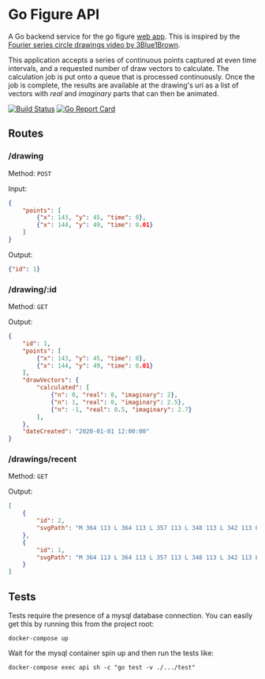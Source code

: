# Go Figure API

A Go backend service for the go figure [web app](https://github.com/ImparaAI/go-figure-web). This is inspired by the [Fourier series circle drawings video by 3Blue1Brown](https://www.youtube.com/watch?v=r6sGWTCMz2k).

This application accepts a series of continuous points captured at even time intervals, and a requested number of draw vectors to calculate. The calculation job is put onto a queue that is processed continuously. Once the job is complete, the results are available at the drawing's uri as a list of vectors with *real* and *imaginary* parts that can then be animated.

[![Build Status](https://travis-ci.org/ImparaAI/go-figure-api.png?branch=master)](https://travis-ci.org/ImparaAI/go-figure-api)
[![Go Report Card](https://goreportcard.com/badge/github.com/ImparaAI/go-figure-api)](https://goreportcard.com/report/github.com/ImparaAI/go-figure-api)


## Routes

### /drawing
Method: `POST`

Input:

```json
{
	"points": [
		{"x": 143, "y": 45, "time": 0},
		{"x": 144, "y": 49, "time": 0.01}
	]
}
```

Output:

```json
{"id": 1}
```

### /drawing/:id
Method: `GET`

Output:

```json
{
	"id": 1,
	"points": [
		{"x": 143, "y": 45, "time": 0},
		{"x": 144, "y": 49, "time": 0.01}
	],
	"drawVectors": {
		"calculated": [
			{"n": 0, "real": 0, "imaginary": 2},
			{"n": 1, "real": 0, "imaginary": 2.5},
			{"n": -1, "real": 0.5, "imaginary": 2.7}
		],
	},
	"dateCreated": "2020-01-01 12:00:00"
}
```

### /drawings/recent
Method: `GET`

Output:

```json
[
	{
		"id": 2,
		"svgPath": "M 364 113 L 364 113 L 357 113 L 348 113 L 342 113 L 337 113 L 333..."
	},
	{
		"id": 1,
		"svgPath": "M 364 113 L 364 113 L 357 113 L 348 113 L 342 113 L 337 113 L 333..."
	}
]
```

## Tests

Tests require the presence of a mysql database connection. You can easily get this by running this from the project root:

```cli
docker-compose up
```

Wait for the mysql container spin up and then run the tests like:

```cli
docker-compose exec api sh -c "go test -v ./.../test"
```